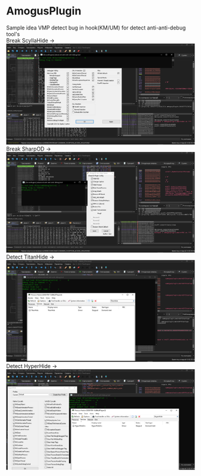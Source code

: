 # AmogusPlugin  
Sample idea VMP detect bug in hook(KM/UM) for detect anti-anti-debug tool's  
Break ScyllaHide ->  
![alt text](https://github.com/Ahora57/AmogusPlugin/blob/main/ScyllaHideBad.png)  
Break SharpOD  ->  
![alt text](https://github.com/Ahora57/AmogusPlugin/blob/main/SharpODBad.png)  
Detect TitanHide ->  
![alt text](https://github.com/Ahora57/AmogusPlugin/blob/main/TitanHideVeryBad.png)  
Detect HyperHide ->  
![alt text](https://github.com/Ahora57/AmogusPlugin/blob/main/HyperHideBad.png)  
